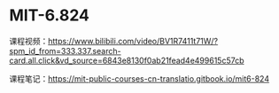 # MIT-6.824
课程视频：https://www.bilibili.com/video/BV1R7411t71W/?spm_id_from=333.337.search-card.all.click&vd_source=6843e8130f0ab21fead4e499615c57cb

课程笔记：https://mit-public-courses-cn-translatio.gitbook.io/mit6-824
